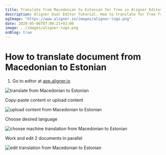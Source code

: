 ```yaml
---
title: Translate from Macedonian to Estonian for free in Aligner Editor
description: Aligner Dual Editor Tutorial. How to translate for free from Macedonian to Estonian. Aligner is multilingual document management platform. 
ogImage: "https://www.aligner.io/images/aligner-logo.png"
date: 2020-05-06T07:09:21+03:00
image: ../images/aligner-logo.png
onBlog: true
---
```


# How to translate document from Macedonian to Estonian

1. Go to editor at [app.aligner.io](https://app.aligner.io "Aligner App web page")

![translate from Macedonian to Estonian](../aligner-blank-editor.png "translate from Macedonian to Estonian")

Copy-paste content or upload content

![upload content from Macedonian to Estonian](../aligner-uploaded-document.png "upload content from Macedonian to Estonian")

Choose desired language

![choose machine translation from Macedonian to Estonian](../aligner-language-dropdown.png "choose machine translation from Macedonian to Estonian")

Work and edit 2 documents in parallel

![edit translation from Macedonian to Estonian](../aligner-double-sitded-editor.png "edit translation from Macedonian to Estonian")

